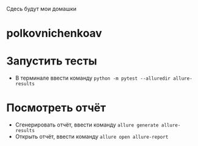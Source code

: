 Сдесь будут мои домашки
# polkovnichenkoav

# Запустить тесты
* В терминале ввести команду  `python -m pytest --alluredir allure-results`

# Посмотреть отчёт
* Сгенерировать отчёт, ввести команду  `allure generate allure-results`
* Открыть отчёт, ввести команду  `allure open allure-report`